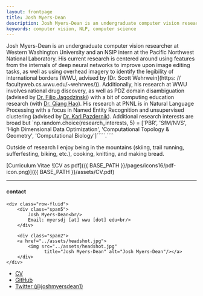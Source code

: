 ```yaml
---
layout: frontpage
title: Josh Myers-Dean
description: Josh Myers-Dean is an undergraduate computer vision researcher at Western Washington University. 
keywords: computer vision, NLP, computer science
---
```


Josh Myers-Dean is an undergraduate computer vision researcher at Western Washington University and an NSIP intern at the Pacific Northwest National Laboratory. His current research is centered around using features from the internals of deep neural networks to improve upon image editing tasks, as well as using overhead imagery to identify the legibility of international borders (WWU, advised by [Dr. Scott Wehrwein](https: // facultyweb.cs.wwu.edu/~wehrwes/)). Additionally, his research at WWU involves rational drug discovery, as well as PDZ domain disambiguation (advised by [Dr. Filip Jagodzinski](https://facultyeb.cs.wwu.edu/~jagodzf/)) with a bit of computing education research (with [Dr. Qiang Hao](http://qhao.info/)). His research at PNNL is in Natural Language Processing with a focus in Named Entity Recognition and unsupervised clustering (advised by [Dr. Karl Pazdernik](https://www.linkedin.com/in/karl-pazdernik-1283b392/)). Additional research interests are broad but `np.random.choice(research_interests, 5) = ['PBR', 'SfM/NVS', 'High Dimensional Data Optimization', 'Computational Topology & Geometry', 'Computational Biology']`````.````

Outside of research I enjoy being in the mountains (skiing, trail running, sufferfesting, biking, etc.), cooking, knitting, and making bread.

[Curriculum Vitae ![CV as pdf]({{ BASE_PATH }}/pages/icons16/pdf-icon.png)]({{ BASE_PATH }}/assets/CV.pdf)<br/>


---


<div class="container">
<h4><a name="contact"></a>contact</h4>

    <div class="row-fluid">
        <div class="span5">
            Josh Myers-Dean<br/>
            Email: myersdj [at] wwu [dot] edu<br/>
        </div>

        <div class="span2">
        <a href="../assets/headshot.jpg">
            <img src="../assets/headshot.jpg"
                  title="Josh Myers-Dean" alt="Josh Myers-Dean"/></a>
        </div>
    </div>
</div>

<div class="navbar">
  <div class="navbar-inner">
      <ul class="nav">
          <li><a href="{{ BASE_PATH }}/assets/CV.pdf">CV</a></li>
          <li><a href="https://github.com/joshmyersdean">GitHub</a></li>
          <li><a href="https://twitter.com/joshmyersdean1">Twitter (@joshmyersdean1)</a></li>
      </ul>
  </div>
</div>
